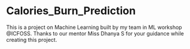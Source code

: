 # Calories_Burn_Prediction
This is a project on Machine Learning built by my team in ML workshop @ICFOSS. Thanks to our mentor Miss Dhanya S for your guidance while creating this project.
